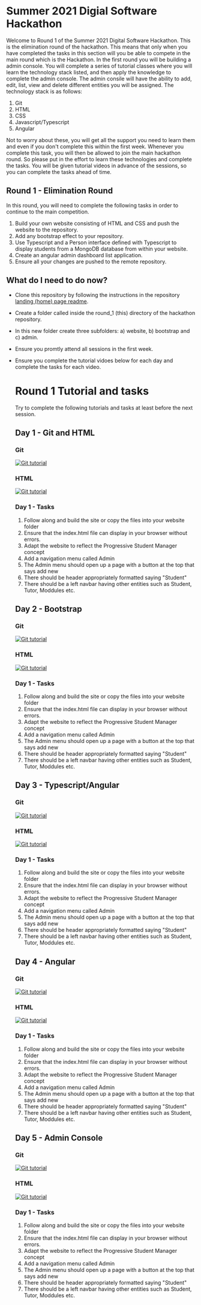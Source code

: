 # Summer 2021 Digial Software Hackathon
Welcome to Round 1 of the Summer 2021 Digital Software Hackathon.  This is the elimination round of the hackathon.  This means that only when you have completed the tasks in this section will you be able to compete in the main round which is the Hackathon.  In the first round you will be building a admin console. You will complete a series of tutorial classes where you will learn the technology stack listed, and then apply the knowledge to complete the admin console.  The admin consile will have the ability to add, edit, list, view and delete different entities you will be assigned.  The technology stack is as follows:
1. Git
2. HTML
3. CSS
4. Javascript/Typescript
5. Angular

Not to worry about these, you will get all the support you need to learn them and even if you don't complete this within the first week.  Whenever you complete this task, you will then be allowed to join the main hackathon round.  So please put in the effort to learn these technologies and complete the tasks.  You will be given tutorial videos in advance of the sessions, so you can complete the tasks ahead of time.

## Round 1 - Elimination Round

In this round, you will need to complete the following tasks in order to continue to the main competition.
1. Build your own website consisting of HTML and CSS and push the website to the repository.
1. Add any bootstrap effect to your repository.
1. Use Typescript and a Person interface defined with Typescript to display students from a MongoDB database from within your website.
1. Create an angular admin dashboard list application.
1. Ensure all your changes are pushed to the remote repository.

## What do I need to do now? 
- Clone this repository by following the instructions in the repository [landing (home) page readme](https://github.com/JohnAPedagogy/ProgressiveStudentHackathon).
- Create a folder called <your name> inside the round_1 (this) directory of the hackathon repository.  
- In this new folder create three subfolders:  a) website, b) bootstrap and c) admin.
- Ensure you promtly attend all sessions in the first week.
- Ensure you complete the tutorial vidoes below for each day and complete the tasks for each video.

  # Round 1 Tutorial and tasks
  Try to complete the following tutorials and tasks at least before the next session.
  
  ## Day 1 - Git and HTML
  ### Git
  [![Git tutorial](https://img.youtube.com/vi/HkdAHXoRtos/0.jpg)](https://www.youtube.com/watch?v=HkdAHXoRtos)
  ### HTML
  [![Git tutorial](https://img.youtube.com/vi/HkdAHXoRtos/0.jpg)](https://www.youtube.com/watch?v=HkdAHXoRtos)
  ### Day 1 - Tasks
  1. Follow along and build the site or copy the files into your website folder
  2. Ensure that the index.html file can display in your browser without errors.
  3. Adapt the website to reflect the Progressive Student Manager concept
  4. Add a navigation menu called Admin
  5. The Admin menu should open up a page with a button at the top that says add new
  6. There should be header appropriately formatted saying "Student"
  7. There should be a left navbar having other entities such as Student, Tutor, Moddules etc.
  
  ## Day 2 - Bootstrap
  ### Git
  [![Git tutorial](https://img.youtube.com/vi/HkdAHXoRtos/0.jpg)](https://www.youtube.com/watch?v=HkdAHXoRtos)
  ### HTML
  [![Git tutorial](https://img.youtube.com/vi/HkdAHXoRtos/0.jpg)](https://www.youtube.com/watch?v=HkdAHXoRtos)
  ### Day 1 - Tasks
  1. Follow along and build the site or copy the files into your website folder
  2. Ensure that the index.html file can display in your browser without errors.
  3. Adapt the website to reflect the Progressive Student Manager concept
  4. Add a navigation menu called Admin
  5. The Admin menu should open up a page with a button at the top that says add new
  6. There should be header appropriately formatted saying "Student"
  7. There should be a left navbar having other entities such as Student, Tutor, Moddules etc.
  
  ## Day 3 - Typescript/Angular
  ### Git
  [![Git tutorial](https://img.youtube.com/vi/HkdAHXoRtos/0.jpg)](https://www.youtube.com/watch?v=HkdAHXoRtos)
  ### HTML
  [![Git tutorial](https://img.youtube.com/vi/HkdAHXoRtos/0.jpg)](https://www.youtube.com/watch?v=HkdAHXoRtos)
  ### Day 1 - Tasks
  1. Follow along and build the site or copy the files into your website folder
  2. Ensure that the index.html file can display in your browser without errors.
  3. Adapt the website to reflect the Progressive Student Manager concept
  4. Add a navigation menu called Admin
  5. The Admin menu should open up a page with a button at the top that says add new
  6. There should be header appropriately formatted saying "Student"
  7. There should be a left navbar having other entities such as Student, Tutor, Moddules etc.
  
  ## Day 4 - Angular
  ### Git
  [![Git tutorial](https://img.youtube.com/vi/HkdAHXoRtos/0.jpg)](https://www.youtube.com/watch?v=HkdAHXoRtos)
  ### HTML
  [![Git tutorial](https://img.youtube.com/vi/HkdAHXoRtos/0.jpg)](https://www.youtube.com/watch?v=HkdAHXoRtos)
  ### Day 1 - Tasks
  1. Follow along and build the site or copy the files into your website folder
  2. Ensure that the index.html file can display in your browser without errors.
  3. Adapt the website to reflect the Progressive Student Manager concept
  4. Add a navigation menu called Admin
  5. The Admin menu should open up a page with a button at the top that says add new
  6. There should be header appropriately formatted saying "Student"
  7. There should be a left navbar having other entities such as Student, Tutor, Moddules etc.
  
  ## Day 5 - Admin Console
  ### Git
  [![Git tutorial](https://img.youtube.com/vi/HkdAHXoRtos/0.jpg)](https://www.youtube.com/watch?v=HkdAHXoRtos)
  ### HTML
  [![Git tutorial](https://img.youtube.com/vi/HkdAHXoRtos/0.jpg)](https://www.youtube.com/watch?v=HkdAHXoRtos)
  ### Day 1 - Tasks
  1. Follow along and build the site or copy the files into your website folder
  2. Ensure that the index.html file can display in your browser without errors.
  3. Adapt the website to reflect the Progressive Student Manager concept
  4. Add a navigation menu called Admin
  5. The Admin menu should open up a page with a button at the top that says add new
  6. There should be header appropriately formatted saying "Student"
  7. There should be a left navbar having other entities such as Student, Tutor, Moddules etc.
  
